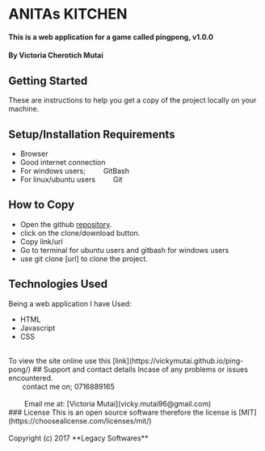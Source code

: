 # ANITAs KITCHEN
#### This is a web application for a game called pingpong, v1.0.0
#### By **Victoria Cherotich Mutai**
## Getting Started
These are instructions to help you get a copy of the project locally on your
machine.
## Setup/Installation Requirements
* Browser
* Good internet connection
* For windows users;
&nbsp; &nbsp; &nbsp; &nbsp; GitBash
* For linux/ubuntu users
&nbsp; &nbsp; &nbsp; &nbsp; Git
## How to Copy
* Open the github [repository](https://github.com/VickyMutai/ping-pong).
* click on the clone/download button.
* Copy link/url
* Go to terminal for ubuntu users and gitbash for windows users
* use git clone [url] to clone the project.
## Technologies Used
Being a web application I have Used:
* HTML
* Javascript
* CSS
<br/>
To view the site online use this [link](https://vickymutai.github.io/ping-pong/)
## Support and contact details
Incase of any problems or issues encountered.
<br/>
&nbsp; &nbsp; &nbsp; &nbsp;contact me on; 0716889165
<br/><br/>
&nbsp; &nbsp; &nbsp; &nbsp;  Email me at: [Victoria Mutai](vicky.mutai96@gmail.com)
<br/>
### License
This is an open source software therefore the license is [MIT](https://choosealicense.com/licenses/mit/)
<br/><br/>
Copyright (c) 2017 **Legacy Softwares**
